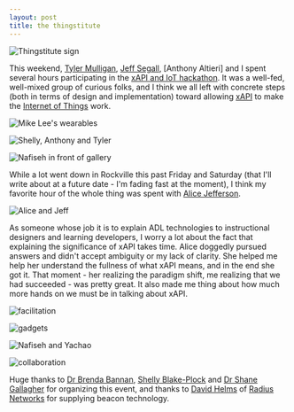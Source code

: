 ```yaml
---
layout: post
title: the thingstitute
---
```


![Thingstitute sign](/images/thingstitute.png 'Thingstitute sign')

This weekend, [Tyler Mulligan](https://twitter.com/tyleradl), [Jeff Segall](https://www.linkedin.com/pub/jeff-segall/95/557/7), [Anthony Altieri] and I spent several hours participating in the [xAPI and IoT hackathon](http://craigwiggins.github.io/2015/04/12/xapi+iot/). It was a well-fed, well-mixed group of curious folks, and I think we all left with concrete steps (both in terms of design and implementation) toward allowing [xAPI](http://xapi.adlnet.gov) to make the [Internet of Things](http://en.wikipedia.org/wiki/Internet_of_Things) work. 

![Mike Lee's wearables](/images/mike-bands.png 'wearables and sensors')

![Shelly, Anthony and Tyler](/images/shelly-anthony-tyler.png 'shelly, anthony and tyler')

![Nafiseh in front of gallery](/images/gallery.png 'Nafiseh in fronr of gallery')

While a lot went down in Rockville this past Friday and Saturday (that I'll write about at a future date - I'm fading fast at the moment), I think my favorite hour of the whole thing was spent with [Alice Jefferson](https://www.linkedin.com/pub/alice-jefferson/7/571/2ba). 

![Alice and Jeff](/images/alice-and-jeff.jpg 'Alice and Jeff')

As someone whose job it is to explain ADL technologies to instructional designers and learning developers, I worry a lot about the fact that explaining the significance of xAPI takes time. Alice doggedly pursued answers and didn't accept ambiguity or my lack of clarity. She helped me help her understand the fullness of what xAPI means, and in the end she got it. That moment - her realizing the paradigm shift, me realizing that we had succeeded - was pretty great. It also made me thing about how much more hands on we must be in talking about xAPI.

![facilitation](/images/facilitating.png 'facilitation')

![gadgets](/images/gadgets.png 'gadgets')

![Nafiseh and Yachao](/images/nafiseh-yachao.png 'nafiseh and yachao')

![collaboration](/images/collaboration.png 'collaboration')

Huge thanks to [Dr Brenda Bannan](https://twitter.com/BrendaBannan), [Shelly Blake-Plock](https://twitter.com/BlakePlock) and [Dr Shane Gallagher](https://twitter.com/psgallagher) for organizing this event, and thanks to [David Helms](https://twitter.com/davidhelms) of [Radius Networks](https://twitter.com/RadiusNetworks) for supplying beacon technology.
